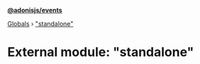 **[@adonisjs/events](../README.md)**

[Globals](../README.md) › [&quot;standalone&quot;](_standalone_.md)

# External module: "standalone"

